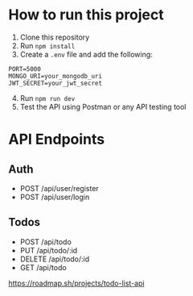 # How to run this project
1. Clone this repository
2. Run `npm install`
3. Create a `.env` file and add the following:
```
PORT=5000
MONGO_URI=your_mongodb_uri
JWT_SECRET=your_jwt_secret
```
4. Run `npm run dev`
5. Test the API using Postman or any API testing tool

# API Endpoints
## Auth
- POST /api/user/register
- POST /api/user/login

## Todos
- POST /api/todo
- PUT /api/todo/:id
- DELETE /api/todo/:id
- GET /api/todo

https://roadmap.sh/projects/todo-list-api